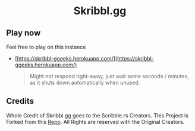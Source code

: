 <h1 align="center">Skribbl.gg</h1>

## Play now

Feel free to play on this instance

* [https://skribbl-ggeeks.herokuapp.com/](https://skribbl-ggeeks.herokuapp.com/)
  > Might not respond right-away, just wait some seconds / minutes, as it
  > shuts down automatically when unused.


## Credits

Whole Credit of Skribbl.gg goes to the Scribble.rs Creators. This Project is Forked from this [Repo](https://github.com/scribble-rs/scribble.rs). All Rights are reserved with the Original Creators.
